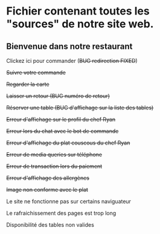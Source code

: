 # Fichier contenant toutes les "sources" de notre site web.

## Bienvenue dans notre restaurant 

Clickez ici pour commander (~~BUG redirection FIXED~~) 

~~Suivre votre commande~~

~~Regarder la carte~~

~~Laisser un retour (BUG numéro de retour)~~

~~Réserver une table (BUG d'affichage sur la liste des tables)~~

~~Erreur d'affichage sur le profil du chef Ryan~~

~~Erreur lors du chat avec le bot de commande~~

~~Erreur d'affichage du plat couscous du chef Ryan~~

~~Erreur de media queries sur téléphone~~

~~Erreur de transaction lors du paiement~~ 

~~Erreur d'affichage des allergènes~~

~~Image non conforme avec le plat~~

Le site ne fonctionne pas sur certains naviguateur

Le rafraichissement des pages est trop long

Disponibilité des tables non valides
